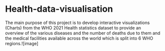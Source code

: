 # Health-data-visualisation

The main purpose of this project is to develop interactive visualizations (Charts) from the WHO 2021 Health statistics dataset to provide an overview of the various diseases and the number of deaths due to them and the medical facilities available across the world which is split into 6 WHO regions.![image]
